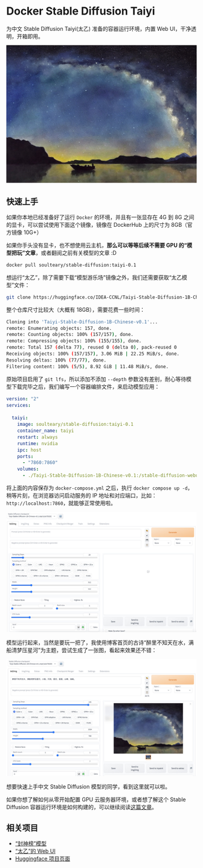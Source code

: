 # Docker Stable Diffusion Taiyi

为中文 Stable Diffusion Taiyi(太乙) 准备的容器运行环境，内置 Web UI，干净透明，开箱即用。

![](assets/preview.jpg)

## 快速上手

如果你本地已经准备好了运行 `Docker` 的环境，并且有一张显存在 4G 到 8G 之间的显卡，可以尝试使用下面这个镜像，镜像在 DockerHub 上的尺寸为 8GB（官方镜像 10G+）

如果你手头没有显卡，也不想使用云主机，**那么可以等等后续不需要 GPU 的“模型把玩”文章**，或者翻阅之前有关模型的文章 :D

```bash
docker pull soulteary/stable-diffusion:taiyi-0.1
```

想运行“太乙”，除了需要下载“模型游乐场”镜像之外，我们还需要获取“太乙模型”文件：

```bash
git clone https://huggingface.co/IDEA-CCNL/Taiyi-Stable-Diffusion-1B-Chinese-v0.1
```

整个仓库尺寸比较大（大概有 18GB），需要花费一些时间：

```bash
Cloning into 'Taiyi-Stable-Diffusion-1B-Chinese-v0.1'...
remote: Enumerating objects: 157, done.
remote: Counting objects: 100% (157/157), done.
remote: Compressing objects: 100% (155/155), done.
remote: Total 157 (delta 77), reused 0 (delta 0), pack-reused 0
Receiving objects: 100% (157/157), 3.06 MiB | 22.25 MiB/s, done.
Resolving deltas: 100% (77/77), done.
Filtering content: 100% (5/5), 8.92 GiB | 11.48 MiB/s, done.
```

原始项目启用了 `git lfs`，所以添加不添加 `--depth` 参数没有差别，耐心等待模型下载完毕之后，我们编写一个容器编排文件，来启动模型应用：

```yaml
version: "2"
services:

  taiyi:
    image: soulteary/stable-diffusion:taiyi-0.1
    container_name: taiyi
    restart: always
    runtime: nvidia
    ipc: host
    ports:
      - "7860:7860"
    volumes:
      - ./Taiyi-Stable-Diffusion-1B-Chinese-v0.1:/stable-diffusion-webui/models/Taiyi-Stable-Diffusion-1B-Chinese-v0.1
```

将上面的内容保存为 `docker-compose.yml` 之后，执行 `docker compose up -d`，稍等片刻，在浏览器访问启动服务的 IP 地址和对应端口，比如：`http://localhost:7860`，就能够正常使用啦。

![支持太乙模型的 Stable Diffusion Web 控制台](assets/web-console.jpg)

模型运行起来，当然是要玩一把了，我使用博客首页的古诗“醉里不知天在水，满船清梦压星河”为主题，尝试生成了一张图，看起来效果还不错：

![干净透明、详尽的构建日志](assets/generate.jpg)

想要快速上手中文 Stable Diffusion 模型的同学，看到这里就可以啦。

如果你想了解如何从零开始配置 GPU 云服务器环境，或者想了解这个 Stable Diffusion 容器运行环境是如何构建的，可以继续阅读[这篇文章](https://soulteary.com/2022/12/09/use-docker-to-quickly-get-started-with-the-chinese-stable-diffusion-model-taiyi.html)。

## 相关项目

- [“封神榜”模型](https://github.com/IDEA-CCNL/Fengshenbang-LM)
- [“太乙”的 Web UI](https://github.com/IDEA-CCNL/stable-diffusion-webui)
- [Huggingface 项目页面](https://huggingface.co/IDEA-CCNL/Taiyi-Stable-Diffusion-1B-Chinese-v0.1)
